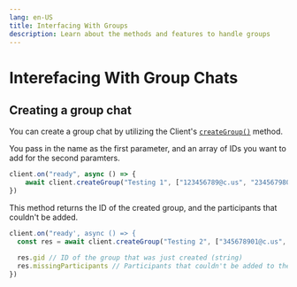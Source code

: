 ```yaml
---
lang: en-US
title: Interfacing With Groups
description: Learn about the methods and features to handle groups
---
```


# Interefacing With Group Chats

## Creating a group chat

You can create a group chat by utilizing the Client's [`createGroup()`](https://docs.wwebjs.dev/Client.html#createGroup) method. 

You pass in the name as the first parameter, and an array of IDs you want to add for the second paramters.

```javascript
client.on("ready", async () => {
    await client.createGroup("Testing 1", ["123456789@c.us", "234567980@c.us"])
})
```

This method returns the ID of the created group, and the participants that couldn't be added.

```javascript
client.on("ready', async () => {
  const res = await client.createGroup("Testing 2", ["345678901@c.us", "987654321@c.us"])

  res.gid // ID of the group that was just created (string)
  res.missingParticipants // Participants that couldn't be added to the group, and the reason with more info ({[jid]: {}})
})
